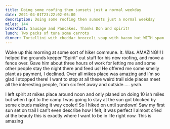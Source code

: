```yaml
---
title: Doing some roofing then sunsets just a normal weekday
date: 2021-04-01T23:22:02-05:00
description: Doing some roofing then sunsets just a normal weekday
miles: 144
breakfast: Sausage and Pancakes. Thanks Don and spirit!
lunch: Two packs of tuna some carrots
dinner: Tortellini with cheddar broccoli soup with bacon but WITH spam!!! It was gooooood also carrot, yeah singular I’m running out
---
```


Woke up this morning at some sort of hiker commune. It. Was. AMAZING!!! I helped the grounds keeper “Spirit” cut stuff for his new roofing, and move a fence over. Gave him about three hours of work for letting me and some other people stay the night there and feed us! He offered me some smelly plant as payment, I declined. Over all mikes place was amazing and I’m so glad I stopped there! I want to stop at all these weird trail side places meet all the interesting people, from six feet away and outside..... yeah.

I left spirit at mikes place around noon and only planed on doing 10 ish miles but when I got to the camp I was going to stay at the sun got blocked by some clouds making it way cooler! So I hiked on until sundown! Saw my first sun set on trail I can’t  even describe how I felt, it was perfect I almost cried at the beauty this is exactly where I want to be in life right now. This is amazing